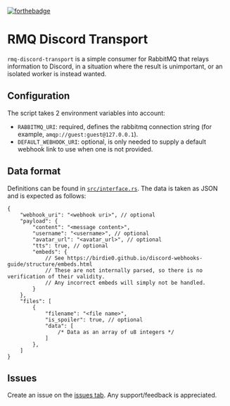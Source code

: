 <!--
 Copyright (C) 2021 Avery
 
 This file is part of rmq-discord-transport.
 
 rmq-discord-transport is free software: you can redistribute it and/or modify
 it under the terms of the GNU General Public License as published by
 the Free Software Foundation, either version 3 of the License, or
 (at your option) any later version.
 
 rmq-discord-transport is distributed in the hope that it will be useful,
 but WITHOUT ANY WARRANTY; without even the implied warranty of
 MERCHANTABILITY or FITNESS FOR A PARTICULAR PURPOSE.  See the
 GNU General Public License for more details.
 
 You should have received a copy of the GNU General Public License
 along with rmq-discord-transport.  If not, see <http://www.gnu.org/licenses/>.
-->

[![forthebadge](https://forthebadge.com/images/badges/made-with-rust.svg)](https://forthebadge.com)

# RMQ Discord Transport
`rmq-discord-transport` is a simple consumer for RabbitMQ that relays information to Discord, in a situation where the result is unimportant, or an isolated worker is instead wanted.

## Configuration
The script takes 2 environment variables into account:
- `RABBITMQ_URI`: required, defines the rabbitmq connection string (for example, `amqp://guest:guest@127.0.0.1`).
- `DEFAULT_WEBHOOK_URI`: optional, is only needed to supply a default webhook link to use when one is not provided.

## Data format
Definitions can be found in [`src/interface.rs`](src/interface.rs). The data is taken as JSON and is expected as follows:

```jsonc
{
    "webhook_uri": "<webhook uri>", // optional
    "payload": {
        "content": "<message content>",
        "username": "<username>", // optional
        "avatar_url": "<avatar_url>", // optional
        "tts": true, // optional
        "embeds": {
            // See https://birdie0.github.io/discord-webhooks-guide/structure/embeds.html
            // These are not internally parsed, so there is no verification of their validity.
            // Any incorrect embeds will simply not be handled.
        }
    },
    "files": [
        {
            "filename": "<file name>",
            "is_spoiler": true, // optional
            "data": [
                /* Data as an array of u8 integers */
            ]
        },
    ]
}
```

## Issues
Create an issue on the [issues tab](https://github.com/starsflower/rmq-discord-transport/issues). Any support/feedback is appreciated.
